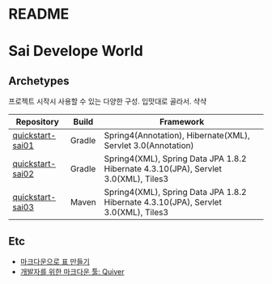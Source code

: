 # README

# Sai Develope World

## Archetypes

프로젝트 시작시 사용할 수 있는 다양한 구성. 입맛대로 골라서. 샥샥

| Repository | Build     | Framework         |
| ---------- | --------- | ----------------- |
| [quickstart-sai01](https://github.com/slothink/quickstart-sai01)| Gradle | Spring4(Annotation), Hibernate(XML), Servlet 3.0(Annotation) |
| [quickstart-sai02](https://github.com/slothink/quickstart-sai02)| Gradle | Spring4(XML), Spring Data JPA 1.8.2 Hibernate 4.3.10(JPA), Servlet 3.0(XML), Tiles3 |
| [quickstart-sai03](https://github.com/slothink/quickstart-sai03)| Maven | Spring4(XML), Spring Data JPA 1.8.2 Hibernate 4.3.10(JPA), Servlet 3.0(XML), Tiles3 |

## Etc

- [마크다운으로 표 만들기](https://productivityarchive.wordpress.com/2013/08/10/%EB%A7%88%ED%81%AC%EB%8B%A4%EC%9A%B4-%EC%96%B8%EC%96%B4%EB%A5%BC-%EC%9D%B4%EC%9A%A9%ED%95%B4%EC%84%9C-%ED%91%9C-%EB%A7%8C%EB%93%A4%EA%B8%B0%EC%98%81%EB%AC%B8-2)
- [개발자를 위한 마크다운 툴: Quiver](https://itunes.apple.com/kr/app/quiver-programmers-notebook/id866773894?mt=12)